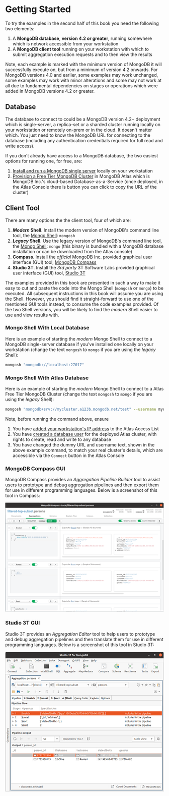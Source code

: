 # Getting Started

To try the examples in the second half of this book you need the following two elements:

 1. A __MongoDB database__, __version 4.2 or greater__, running somewhere which is network accessible from your workstation
 2. A __MongoDB client tool__ running on your workstation with which to submit aggregation execution requests and to then view the results

Note, each example is marked with the minimum version of MongoDB it will successfully execute on, but from a minimum of version 4.2 onwards. For MongoDB versions 4.0 and earlier, some examples may work unchanged, some examples may work with minor alterations and some may not work at all due to fundamental dependencies on stages or operations which were added in MongoDB versions 4.2 or greater.

## Database

The database to connect to could be a MongoDB version 4.2+ deployment which is single-server, a replica-set or a sharded cluster running locally on your workstation or remotely on-prem or in the cloud. It doesn't matter which. You just need to know the MongoDB URL for connecting to the database (including any authentication credentials required for full read and write access).

If you don't already have access to a MongoDB database, the two easiest options for running one, for free, are:

 1. [Install and run a MongoDB single server](https://docs.mongodb.com/guides/server/install/) locally on your workstation
 2. [Provision a Free Tier MongoDB Cluster](https://docs.atlas.mongodb.com/tutorial/deploy-free-tier-cluster/) in MongoDB Atlas which is MongoDB Inc.'s cloud-based Database-as-a-Service (once deployed, in the Atlas Console there is button you can click to copy the URL of the cluster)


## Client Tool

There are many options the the client tool, four of which are:

 1. __*Modern* Shell__. Install the modern version of MongoDB's command line tool, the [Mongo Shell](https://www.mongodb.com/try/download/shell): `mongosh`
 2. __*Legacy* Shell__. Use the legacy version of MongoDB's command line tool, the [Mongo Shell](https://docs.mongodb.com/manual/mongo/): `mongo` (this binary is bundled with a MongoDB database installation or can be downloaded from the Atlas console)
 3. __Compass__. Install the _official_ MongoDB Inc. provided graphical user interface (GUI) tool, [MongoDB Compass](https://www.mongodb.com/products/compass)
 4. __Studio 3T__. Install the _3rd party_ 3T Software Labs provided graphical user interface (GUI) tool, [Studio 3T](https://studio3t.com/download/)
 
The examples provided in this book are presented in such a way to make it easy to cut and paste the code into the Mongo Shell (`mongosh` or `mongo`) to be executed. All subsequent instructions in this book will assume you are using the Shell. However, you should find it straight-forward to use one of the mentioned GUI tools instead, to consume the code examples provided. Of the two Shell versions, you will be likely to find the _modern_ Shell easier to use and view results with.


### Mongo Shell With Local Database

Here is an example of starting the _modern_ Mongo Shell to connect to a MongoDB single-server database if you've installed one locally on your workstation (change the text `mongosh` to `mongo` if you are using the _legacy_ Shell):

```bash
mongosh "mongodb://localhost:27017"
```

### Mongo Shell With Atlas Database

Here is an example of starting the _modern_ Mongo Shell to connect to a Atlas Free Tier MongoDB Cluster (change the text `mongosh` to `mongo` if you are using the _legacy_ Shell):

```bash
mongosh "mongodb+srv://mycluster.a123b.mongodb.net/test" --username myuser
```

Note, before running the command above, ensure
 1. You have [added your workstation's IP address](https://docs.atlas.mongodb.com/security/add-ip-address-to-list/) to the Atlas Access List
 2. You have [created a database user](https://docs.atlas.mongodb.com/tutorial/create-mongodb-user-for-cluster/) for the deployed Atlas cluster, with rights to create, read and write to any database
 3. You have changed the dummy URL and username text, shown in the above example command, to match your real cluster's details, which are accessible via the `Connect` button in the Atlas Console


### MongoDB Compass GUI

MongoDB Compass provides an _Aggregation Pipeline Builder_ tool to assist users to prototype and debug aggregation pipelines and then export them for use in different programming languages. Below is a screenshot of this tool in Compass:

![DB Engine Aggregations Optimisations](./pics/compass.png)


### Studio 3T GUI

Studio 3T provides an _Aggregation Editor_ tool to help users to prototype and debug aggregation pipelines and then translate them for use in different programming languages. Below is a screenshot of this tool in Studio 3T:

![DB Engine Aggregations Optimisations](./pics/studio3t.png)

